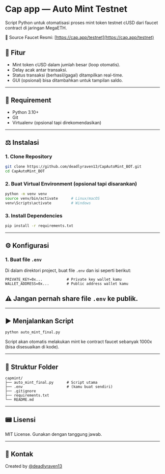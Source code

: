 # Cap app — Auto Mint Testnet

Script Python untuk otomatisasi proses mint token testnet cUSD dari faucet contract di jaringan MegaETH.

🔗 Source Faucet Resmi: [https://cap.app/testnet](https://cap.app/testnet)

## 🚀 Fitur

- Mint token cUSD dalam jumlah besar (loop otomatis).
- Delay acak antar transaksi.
- Status transaksi (berhasil/gagal) ditampilkan real-time.
- GUI (opsional) bisa ditambahkan untuk tampilan saldo.

---

## 🧰 Requirement

- Python 3.10+
- Git
- Virtualenv (opsional tapi direkomendasikan)

---

## ⚖️ Instalasi

### 1. Clone Repository

```bash
git clone https://github.com/deadlyraven13/CapAutoMint_BOT.git
cd CapAutoMint_BOT
```

### 2. Buat Virtual Environment (opsional tapi disarankan)

```bash
python -m venv venv
source venv/bin/activate      # Linux/macOS
venv\Scripts\activate         # Windows
```

### 3. Install Dependencies

```bash
pip install -r requirements.txt
```

---

## ⚙️ Konfigurasi

### 1. Buat file `.env`

Di dalam direktori project, buat file `.env` dan isi seperti berikut:

```dotenv
PRIVATE_KEY=0x...           # Private key wallet kamu
WALLET_ADDRESS=0x...        # Public address wallet kamu
```

## ⚠️ **Jangan pernah share file ************************`.env`************************ ke publik.**

---

## ▶️ Menjalankan Script

```bash
python auto_mint_final.py
```

Script akan otomatis melakukan mint ke contract faucet sebanyak 1000x (bisa disesuaikan di kode).

---

## 📁 Struktur Folder

```
capmint/
├── auto_mint_final.py      # Script utama
├── .env                    # (kamu buat sendiri)
├── .gitignore
├── requirements.txt
└── README.md
```

---

## 📟 Lisensi

MIT License. Gunakan dengan tanggung jawab.

---

## 💬 Kontak

Created by [@deadlyraven13](https://github.com/deadlyraven13)

